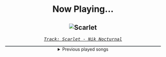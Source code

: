 <div align="center"> 
<h1>Now Playing...</h1>

![Scarlet](https://i.scdn.co/image/ab67616d00001e02af54e1852080efbc3d7501bb)
--
_<samp><a href="https://open.spotify.com/track/67bM8w2JM3NQrbeR0rLSGQ">Track: Scarlet - Nik Nocturnal</a></samp>_

<div style="border: 1px #4B5054 solid"></div>
<details>
  <summary>
    Previous played songs
  </summary>
  <table>
    <thead>
      <tr>
        <th>
          Artist
        </th>
        <th>
          Song
        </th>
        <th>
          Link
        </th>
      </tr>
    </thead>
    <tbody>
      <tr><td>Nik Nocturnal</td><td>Scarlet</td><td><a href="https://open.spotify.com/track/67bM8w2JM3NQrbeR0rLSGQ">https://open.spotify.com/track/67bM8w2JM3NQrbeR0rLSGQ</a></td></tr><tr><td>Dead by April</td><td>Naked</td><td><a href="https://open.spotify.com/track/4Q9CDVu74bzpaFbcOmzydy">https://open.spotify.com/track/4Q9CDVu74bzpaFbcOmzydy</a></td></tr><tr><td>Dinosaur Pile-Up</td><td>Big Dogs</td><td><a href="https://open.spotify.com/track/3XgZv8J2mB73xJiDQ7MjgR">https://open.spotify.com/track/3XgZv8J2mB73xJiDQ7MjgR</a></td></tr><tr><td>Empire Fall</td><td>Silence</td><td><a href="https://open.spotify.com/track/5nCkU8SFcpmRMDSQ72Krd0">https://open.spotify.com/track/5nCkU8SFcpmRMDSQ72Krd0</a></td></tr><tr><td>Sleep Theory</td><td>Afterglow</td><td><a href="https://open.spotify.com/track/4MmUZMT35Uxwc07GBqIzD2">https://open.spotify.com/track/4MmUZMT35Uxwc07GBqIzD2</a></td></tr><tr><td>Sleep Theory</td><td>Just A Mistake</td><td><a href="https://open.spotify.com/track/2z9otlspqjNf9aMa04PFI5">https://open.spotify.com/track/2z9otlspqjNf9aMa04PFI5</a></td></tr><tr><td>Sleep Theory</td><td>Gravity</td><td><a href="https://open.spotify.com/track/3tlw6dqv2qejTGLnVaEsgb">https://open.spotify.com/track/3tlw6dqv2qejTGLnVaEsgb</a></td></tr><tr><td>Sleep Theory</td><td>Parasite</td><td><a href="https://open.spotify.com/track/0eZ3IqGte3od6W8pFkwz1m">https://open.spotify.com/track/0eZ3IqGte3od6W8pFkwz1m</a></td></tr><tr><td>Sleep Theory</td><td>Paralyzed</td><td><a href="https://open.spotify.com/track/5AdLs8ZRRgvCmOTqr41xiP">https://open.spotify.com/track/5AdLs8ZRRgvCmOTqr41xiP</a></td></tr><tr><td>Sleep Theory</td><td>Stuck In My Head</td><td><a href="https://open.spotify.com/track/73dF7hLLmFY1pqhlVm2n96">https://open.spotify.com/track/73dF7hLLmFY1pqhlVm2n96</a></td></tr><tr><td>Sleep Theory</td><td>Numb</td><td><a href="https://open.spotify.com/track/4aoQieyuKhiKwgukgJTg6n">https://open.spotify.com/track/4aoQieyuKhiKwgukgJTg6n</a></td></tr><tr><td>Sleep Theory</td><td>Fallout</td><td><a href="https://open.spotify.com/track/3M3oltaiY0Hfl7F7IRhPSA">https://open.spotify.com/track/3M3oltaiY0Hfl7F7IRhPSA</a></td></tr><tr><td>Sleep Theory</td><td>III</td><td><a href="https://open.spotify.com/track/2tQRE9yYharVr1XhY1cWxx">https://open.spotify.com/track/2tQRE9yYharVr1XhY1cWxx</a></td></tr><tr><td>Sleep Theory</td><td>Hourglass</td><td><a href="https://open.spotify.com/track/5SEvzZKlS17YADoqqdqEqH">https://open.spotify.com/track/5SEvzZKlS17YADoqqdqEqH</a></td></tr><tr><td>Sleep Theory</td><td>Words Are Worthless</td><td><a href="https://open.spotify.com/track/1FwQ5seq3gFcqLAsIu8QpE">https://open.spotify.com/track/1FwQ5seq3gFcqLAsIu8QpE</a></td></tr><tr><td>Breaking Benjamin</td><td>Defeated</td><td><a href="https://open.spotify.com/track/500XjFuAZEBODSL6boVKbx">https://open.spotify.com/track/500XjFuAZEBODSL6boVKbx</a></td></tr><tr><td>Art Of Dying</td><td>Get Through This</td><td><a href="https://open.spotify.com/track/0F8KMhkfi36XfRUUoaD2M0">https://open.spotify.com/track/0F8KMhkfi36XfRUUoaD2M0</a></td></tr><tr><td>Breaking Benjamin</td><td>Evil Angel</td><td><a href="https://open.spotify.com/track/6HDBZFpozQsnYZ88ic250y">https://open.spotify.com/track/6HDBZFpozQsnYZ88ic250y</a></td></tr><tr><td>Three Days Grace</td><td>Mayday</td><td><a href="https://open.spotify.com/track/1i1VgyiM9ZiPBu8EoxhFw5">https://open.spotify.com/track/1i1VgyiM9ZiPBu8EoxhFw5</a></td></tr><tr><td>NOTHING MORE</td><td>GIVE IT TIME</td><td><a href="https://open.spotify.com/track/2oZFzrlMI85olb6iXuTgKG">https://open.spotify.com/track/2oZFzrlMI85olb6iXuTgKG</a></td></tr>
    </tbody>
  </table>
</details>

</div>
